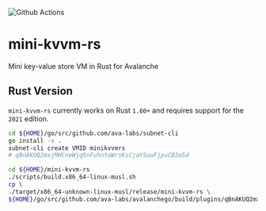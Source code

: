 
![Github Actions](https://github.com/ava-labs/mini-kvvm-rs/actions/workflows/test-and-release.yml/badge.svg)

# mini-kvvm-rs

Mini key-value store VM in Rust for Avalanche

## Rust Version

`mini-kvvm-rs` currently works on Rust `1.60+` and requires support for the `2021` edition.

```bash
cd ${HOME}/go/src/github.com/ava-labs/subnet-cli
go install -v .
subnet-cli create VMID minikvvmrs
# qBnAKUQ2mxjMHCneWjq5nFuhntoWrsKsCjaYSouFjpuCB2o5d

cd ${HOME}/mini-kvvm-rs
./scripts/build.x86_64-linux-musl.sh
cp \
./target/x86_64-unknown-linux-musl/release/mini-kvvm-rs \
${HOME}/go/src/github.com/ava-labs/avalanchego/build/plugins/qBnAKUQ2mxjMHCneWjq5nFuhntoWrsKsCjaYSouFjpuCB2o5d
```

